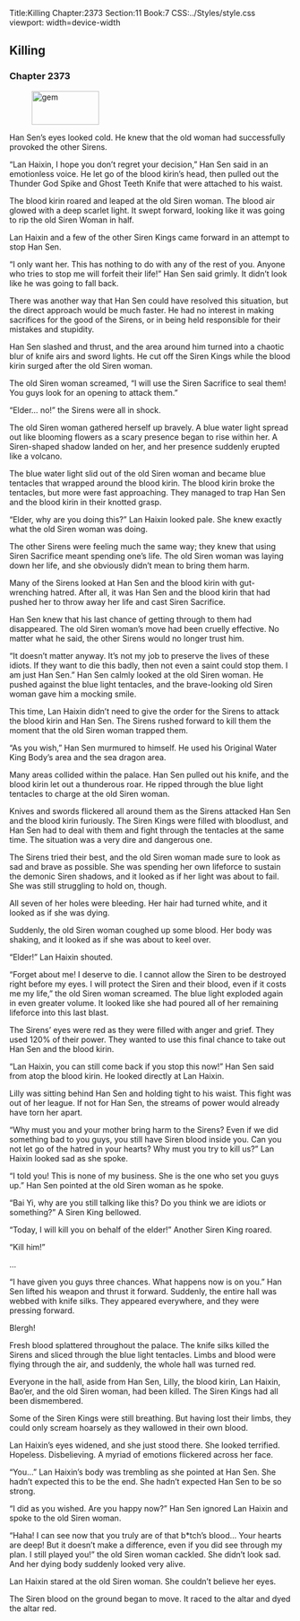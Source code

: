 Title:Killing 
Chapter:2373 
Section:11 
Book:7 
CSS:../Styles/style.css 
viewport: width=device-width
  
## Killing
### Chapter 2373 
<figure>
	<img src="../Images/gem.gif" alt="gem" id="gem" width="120" height="60" />
</figure>
  

  
  Han Sen’s eyes looked cold. He knew that the old woman had successfully provoked the other Sirens.

“Lan Haixin, I hope you don’t regret your decision,” Han Sen said in an emotionless voice. He let go of the blood kirin’s head, then pulled out the Thunder God Spike and Ghost Teeth Knife that were attached to his waist.

The blood kirin roared and leaped at the old Siren woman. The blood air glowed with a deep scarlet light. It swept forward, looking like it was going to rip the old Siren Woman in half.

Lan Haixin and a few of the other Siren Kings came forward in an attempt to stop Han Sen.

“I only want her. This has nothing to do with any of the rest of you. Anyone who tries to stop me will forfeit their life!” Han Sen said grimly. It didn’t look like he was going to fall back.

There was another way that Han Sen could have resolved this situation, but the direct approach would be much faster. He had no interest in making sacrifices for the good of the Sirens, or in being held responsible for their mistakes and stupidity.

Han Sen slashed and thrust, and the area around him turned into a chaotic blur of knife airs and sword lights. He cut off the Siren Kings while the blood kirin surged after the old Siren woman.

The old Siren woman screamed, “I will use the Siren Sacrifice to seal them! You guys look for an opening to attack them.”

“Elder… no!” the Sirens were all in shock.

The old Siren woman gathered herself up bravely. A blue water light spread out like blooming flowers as a scary presence began to rise within her. A Siren-shaped shadow landed on her, and her presence suddenly erupted like a volcano.

The blue water light slid out of the old Siren woman and became blue tentacles that wrapped around the blood kirin. The blood kirin broke the tentacles, but more were fast approaching. They managed to trap Han Sen and the blood kirin in their knotted grasp.

“Elder, why are you doing this?” Lan Haixin looked pale. She knew exactly what the old Siren woman was doing.

The other Sirens were feeling much the same way; they knew that using Siren Sacrifice meant spending one’s life. The old Siren woman was laying down her life, and she obviously didn’t mean to bring them harm.

Many of the Sirens looked at Han Sen and the blood kirin with gut-wrenching hatred. After all, it was Han Sen and the blood kirin that had pushed her to throw away her life and cast Siren Sacrifice.

Han Sen knew that his last chance of getting through to them had disappeared. The old Siren woman’s move had been cruelly effective. No matter what he said, the other Sirens would no longer trust him.

“It doesn’t matter anyway. It’s not my job to preserve the lives of these idiots. If they want to die this badly, then not even a saint could stop them. I am just Han Sen.” Han Sen calmly looked at the old Siren woman. He pushed against the blue light tentacles, and the brave-looking old Siren woman gave him a mocking smile.

This time, Lan Haixin didn’t need to give the order for the Sirens to attack the blood kirin and Han Sen. The Sirens rushed forward to kill them the moment that the old Siren woman trapped them.

“As you wish,” Han Sen murmured to himself. He used his Original Water King Body’s area and the sea dragon area.

Many areas collided within the palace. Han Sen pulled out his knife, and the blood kirin let out a thunderous roar. He ripped through the blue light tentacles to charge at the old Siren woman.

Knives and swords flickered all around them as the Sirens attacked Han Sen and the blood kirin furiously. The Siren Kings were filled with bloodlust, and Han Sen had to deal with them and fight through the tentacles at the same time. The situation was a very dire and dangerous one.

The Sirens tried their best, and the old Siren woman made sure to look as sad and brave as possible. She was spending her own lifeforce to sustain the demonic Siren shadows, and it looked as if her light was about to fail. She was still struggling to hold on, though.

All seven of her holes were bleeding. Her hair had turned white, and it looked as if she was dying.

Suddenly, the old Siren woman coughed up some blood. Her body was shaking, and it looked as if she was about to keel over.

“Elder!” Lan Haixin shouted.

“Forget about me! I deserve to die. I cannot allow the Siren to be destroyed right before my eyes. I will protect the Siren and their blood, even if it costs me my life,” the old Siren woman screamed. The blue light exploded again in even greater volume. It looked like she had poured all of her remaining lifeforce into this last blast.

The Sirens’ eyes were red as they were filled with anger and grief. They used 120% of their power. They wanted to use this final chance to take out Han Sen and the blood kirin.

“Lan Haixin, you can still come back if you stop this now!” Han Sen said from atop the blood kirin. He looked directly at Lan Haixin.

Lilly was sitting behind Han Sen and holding tight to his waist. This fight was out of her league. If not for Han Sen, the streams of power would already have torn her apart.

“Why must you and your mother bring harm to the Sirens? Even if we did something bad to you guys, you still have Siren blood inside you. Can you not let go of the hatred in your hearts? Why must you try to kill us?” Lan Haixin looked sad as she spoke.

“I told you! This is none of my business. She is the one who set you guys up.” Han Sen pointed at the old Siren woman as he spoke.

“Bai Yi, why are you still talking like this? Do you think we are idiots or something?” A Siren King bellowed.

“Today, I will kill you on behalf of the elder!” Another Siren King roared.

“Kill him!”

…

“I have given you guys three chances. What happens now is on you.” Han Sen lifted his weapon and thrust it forward. Suddenly, the entire hall was webbed with knife silks. They appeared everywhere, and they were pressing forward.

Blergh!

Fresh blood splattered throughout the palace. The knife silks killed the Sirens and sliced through the blue light tentacles. Limbs and blood were flying through the air, and suddenly, the whole hall was turned red.

Everyone in the hall, aside from Han Sen, Lilly, the blood kirin, Lan Haixin, Bao’er, and the old Siren woman, had been killed. The Siren Kings had all been dismembered.

Some of the Siren Kings were still breathing. But having lost their limbs, they could only scream hoarsely as they wallowed in their own blood.

Lan Haixin’s eyes widened, and she just stood there. She looked terrified. Hopeless. Disbelieving. A myriad of emotions flickered across her face.

“You…” Lan Haixin’s body was trembling as she pointed at Han Sen. She hadn’t expected this to be the end. She hadn’t expected Han Sen to be so strong.

“I did as you wished. Are you happy now?” Han Sen ignored Lan Haixin and spoke to the old Siren woman.

“Haha! I can see now that you truly are of that b*tch’s blood… Your hearts are deep! But it doesn’t make a difference, even if you did see through my plan. I still played you!” the old Siren woman cackled. She didn’t look sad. And her dying body suddenly looked very alive.

Lan Haixin stared at the old Siren woman. She couldn’t believe her eyes.

The Siren blood on the ground began to move. It raced to the altar and dyed the altar red.
